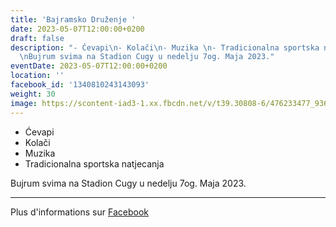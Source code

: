 ```yaml
---
title: 'Bajramsko Druženje '
date: 2023-05-07T12:00:00+0200
draft: false
description: "- Ćevapi\n- Kolači\n- Muzika \n- Tradicionalna sportska natjecanja\n\
  \nBujrum svima na Stadion Cugy u nedelju 7og. Maja 2023."
eventDate: 2023-05-07T12:00:00+0200
location: ''
facebook_id: '1340810243143093'
weight: 30
image: https://scontent-iad3-1.xx.fbcdn.net/v/t39.30808-6/476233477_936651505262116_4103480540059516894_n.jpg?_nc_cat=110&ccb=1-7&_nc_sid=9e60e4&_nc_ohc=DP4XMI_WW74Q7kNvwFJ3OjW&_nc_oc=Adn8rZNEnFHDcndMp8P0-Mj0OjdIDnbwj5il9_8kx_Zc5gT9E0TF9Lb2zqhW1ht2B5Q&_nc_zt=23&_nc_ht=scontent-iad3-1.xx&edm=ABTKTjYEAAAA&_nc_gid=0KftI5htnpKkPy5wyRHKAg&oh=00_AfcP26r2pk-uvrWN3ln4IlDUDNSHKTVeUBq25La9Cs-D-g&oe=68F2324B
---
```


- Ćevapi
- Kolači
- Muzika 
- Tradicionalna sportska natjecanja

Bujrum svima na Stadion Cugy u nedelju 7og. Maja 2023.

---

Plus d'informations sur [Facebook](https://facebook.com/events/1340810243143093)